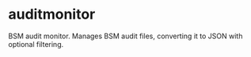 # auditmonitor
BSM audit monitor.  Manages BSM audit files, converting it to JSON with optional filtering.



